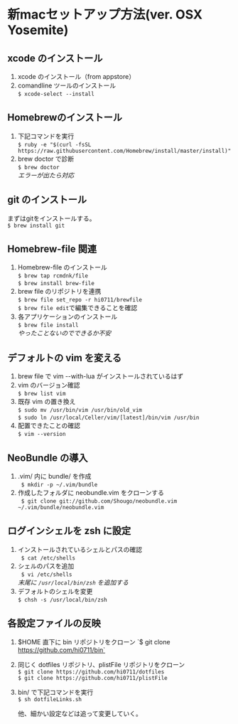 # 新macセットアップ方法(ver. OSX Yosemite)

## xcode のインストール

1. xcode のインストール（from appstore）
2. comandline ツールのインストール  
   `$ xcode-select --install`
   
## Homebrewのインストール

1. 下記コマンドを実行  
   `$ ruby -e "$(curl -fsSL https://raw.githubusercontent.com/Homebrew/install/master/install)"`
2. brew doctor で診断  
   `$ brew doctor`  
   *エラーが出たら対応*
   
## git のインストール

まずはgitをインストールする。  
`$ brew install git`

## Homebrew-file 関連

1. Homebrew-file のインストール  
   `$ brew tap rcmdnk/file`  
   `$ brew install brew-file`
2. brew file のリポジトリを連携  
   `$ brew file set_repo -r hi0711/brewfile`  
   `$ brew file edit`で編集できることを確認
3. 各アプリケーションのインストール  
   `$ brew file install`  
   *やったことないのでできるか不安*
   
## デフォルトの vim を変える

1. brew file で vim --with-lua がインストールされているはず
2. vim のバージョン確認  
   `$ brew list vim`
3. 既存 vim の置き換え  
   `$ sudo mv /usr/bin/vim /usr/bin/old_vim`     
   `$ sudo ln /usr/local/Celler/vim/[latest]/bin/vim /usr/bin`
4. 配置できたことの確認  
   `$ vim --version`
   
## NeoBundle の導入

1. .vim/ 内に bundle/ を作成  
   ` $ mkdir -p ~/.vim/bundle`
2. 作成したフォルダに neobundle.vim をクローンする  
   ` $ git clone git://github.com/Shougo/neobundle.vim ~/.vim/bundle/neobundle.vim`
   
## ログインシェルを zsh に設定

1. インストールされているシェルとパスの確認  
   ` $ cat /etc/shells`
2. シェルのパスを追加  
   ` $ vi /etc/shells`  
   *末尾に `/usr/local/bin/zsh` を追加する*
3. デフォルトのシェルを変更  
   `$ chsh -s /usr/local/bin/zsh`
   
## 各設定ファイルの反映

1. $HOME 直下に bin リポジトリをクローン  
   `$ git clone https://github.com/hi0711/bin`
2. 同じく dotfiles リポジトリ、plistFile リポジトリをクローン  
   `$ git clone https://github.com/hi0711/dotfiles`  
   `$ git clone https://github.com/hi0711/plistFile`
3. bin/ で下記コマンドを実行  
   `$ sh dotfileLinks.sh`
   
   他、細かい設定などは追って変更していく。
